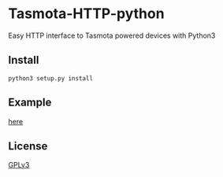 # Tasmota-HTTP-python

Easy HTTP interface to Tasmota powered devices with Python3


## Install

`python3 setup.py install`


## Example

[here](./example/test.py)


## License

[GPLv3](License.txt)
